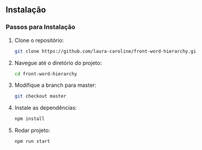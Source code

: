 ## Instalação

### Passos para Instalação

1. Clone o repositório:
    ```bash
    git clone https://github.com/laura-caroline/front-word-hierarchy.git
    ```
2. Navegue até o diretório do projeto:
    ```bash
    cd front-word-hierarchy
    ```
2. Modifique a branch para master:
    ```bash
    git checkout master
    ```
3. Instale as dependências:
    ```bash
    npm install
    ```

6. Rodar projeto:
    ```bash
    npm run start
    ```